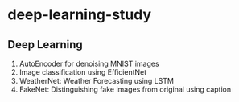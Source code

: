 # deep-learning-study
Deep Learning
----------------

1. AutoEncoder for denoising MNIST images
2. Image classification using EfficientNet
3. WeatherNet: Weather Forecasting using LSTM
4. FakeNet: Distinguishing fake images from original using caption 
   
